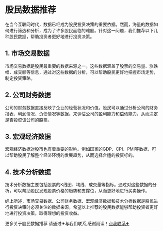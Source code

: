 # 股民数据推荐

在当今互联网时代，数据已经成为股民投资决策的重要依据。然而，海量的数据如何进行筛选和分析，成为了许多股民面临的难题。针对这一问题，我们推荐以下几种股民数据，帮助投资者更好地进行投资决策。

## 1. 市场交易数据
市场交易数据是股民最重要的数据来源之一。这些数据涵盖了股票的交易量、涨跌幅、成交额等信息，通过对这些数据的分析，可以帮助股民更好地把握市场走势，制定投资策略。

## 2. 公司财务数据
公司的财务数据直接反映了企业的经营状况和价值。股民可以通过分析公司的财务报表、利润情况、负债情况等数据，来评估公司的盈利能力和偿债能力，从而决定是否投资该公司的股票。

## 3. 宏观经济数据
宏观经济数据对股市也有着重要的影响。例如国家的GDP、CPI、PMI等数据，可以帮助股民了解整个经济环境的发展趋势，从而选择合适的投资标的。

## 4. 技术分析数据
技术分析数据主要包括股票的K线图、均线、成交量等指标。通过对这些数据的分析，可以帮助股民发现股票价格的趋势和支撑位，从而更好地进行买卖操作。

综上所述，市场交易数据、公司财务数据、宏观经济数据和技术分析数据是股民进行投资决策时必须关注的数据来源。希望以上推荐的股民数据能够帮助投资者更好地进行投资决策，取得理想的投资收益。

更多关于股民数据推荐 请通过✈与我们联系,感谢阅读！[点我联系✈](https://en.G208.com)